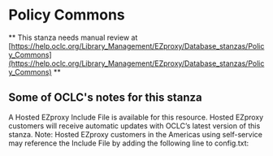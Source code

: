 # Policy Commons
** This stanza needs manual review at [https://help.oclc.org/Library_Management/EZproxy/Database_stanzas/Policy_Commons](https://help.oclc.org/Library_Management/EZproxy/Database_stanzas/Policy_Commons) **

## Some of OCLC's notes for this stanza

A Hosted EZproxy Include File is available for this resource. Hosted EZproxy customers will receive automatic updates with OCLC&rsquo;s latest version of this stanza. Note: Hosted EZproxy customers in the Americas using self-service may reference the Include File by adding the following line to config.txt:

&nbsp;

&nbsp;
